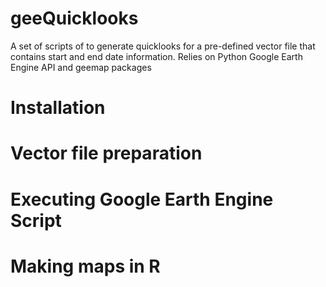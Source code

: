 # geeQuicklooks
A set of scripts of to generate quicklooks for a pre-defined vector file that contains start and end date information. Relies on Python Google Earth Engine API and geemap packages

# Installation

# Vector file preparation

# Executing Google Earth Engine Script

# Making maps in R
